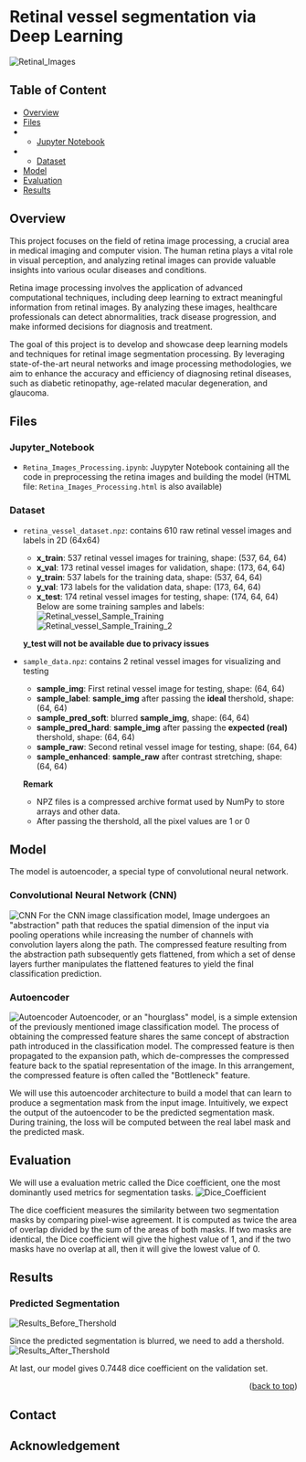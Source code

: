 # Retinal vessel segmentation via Deep Learning

![Retinal_Images](https://github.com/Cheung-Chak-Hang-Billy/Retina-Images-Processing/assets/148378750/9c53d40e-9f4e-41b7-b4fe-422d1d724f10)

## Table of Content
- [Overview](#Overview)
- [Files](#Files)
- - [Jupyter Notebook](#Jupyter_Notebook)
- - [Dataset](#Dataset)
- [Model](#Model)
- [Evaluation](#Evaluation)
- [Results](#Results)

## Overview
This project focuses on the field of retina image processing, a crucial area in medical imaging and computer vision. The human retina plays a vital role in visual perception, and analyzing retinal images can provide valuable insights into various ocular diseases and conditions.

Retina image processing involves the application of advanced computational techniques, including deep learning to extract meaningful information from retinal images. By analyzing these images, healthcare professionals can detect abnormalities, track disease progression, and make informed decisions for diagnosis and treatment.

The goal of this project is to develop and showcase deep learning models and techniques for retinal image segmentation processing. By leveraging state-of-the-art neural networks and image processing methodologies, we aim to enhance the accuracy and efficiency of diagnosing retinal diseases, such as diabetic retinopathy, age-related macular degeneration, and glaucoma.

## Files
### Jupyter_Notebook
- ```Retina_Images_Processing.ipynb```: Juypyter Notebook containing all the code in preprocessing the retina images and building the model
(HTML file: ```Retina_Images_Processing.html``` is also available)

### Dataset
- ```retina_vessel_dataset.npz```: contains 610 raw retinal vessel images and labels in 2D (64x64)
  - **x_train**: 537 retinal vessel images for training, shape: (537, 64, 64)
  - **x_val**: 173 retinal vessel images for validation, shape: (173, 64, 64)
  - **y_train**: 537 labels for the training data, shape: (537, 64, 64)
  - **y_val**: 173 labels for the validation data, shape: (173, 64, 64)
  - **x_test**: 174 retinal vessel images for testing, shape: (174, 64, 64)
Below are some training samples and labels:
![Retinal_vessel_Sample_Training](https://github.com/Cheung-Chak-Hang-Billy/Retina-Images-Processing/assets/148378750/1c6c980b-6ba6-4f16-a004-15b7ab0a84f5)
![Retinal_vessel_Sample_Training_2](https://github.com/Cheung-Chak-Hang-Billy/Retina-Images-Processing/assets/148378750/4e17bdb6-7d00-438c-855c-3d66f7976a50)


  **y_test will not be available due to privacy issues** 

- ```sample_data.npz```: contains 2 retinal vessel images for visualizing and testing
  - **sample_img**: First retinal vessel image for testing, shape: (64, 64)
  - **sample_label**: **sample_img** after passing the **ideal** thershold, shape: (64, 64)
  - **sample_pred_soft**: blurred **sample_img**, shape: (64, 64)
  - **sample_pred_hard**: **sample_img** after passing the **expected (real)** thershold, shape: (64, 64)
  - **sample_raw**: Second retinal vessel image for testing, shape: (64, 64)
  - **sample_enhanced**: **sample_raw** after contrast stretching, shape: (64, 64)
  
  **Remark**
  - NPZ files is a compressed archive format used by NumPy to store arrays and other data.
  -  After passing the thershold, all the pixel values are 1 or 0

## Model
 The model is autoencoder, a special type of convolutional neural network.
### Convolutional Neural Network (CNN)
![CNN](https://github.com/Cheung-Chak-Hang-Billy/Retina-Images-Processing/assets/148378750/d0e15eab-f15d-4470-81dd-e8a90c0bac92)
For the CNN image classification model, Image undergoes an "abstraction" path that reduces the spatial dimension of the input via pooling operations while increasing the number of channels with convolution layers along the path. The compressed feature resulting from the abstraction path subsequently gets flattened, from which a set of dense layers further manipulates the flattened features to yield the final classification prediction.

### Autoencoder
![Autoencoder](https://github.com/Cheung-Chak-Hang-Billy/Retina-Images-Processing/assets/148378750/8dadee0a-2099-42bf-ad62-3bbe68f7d353)
Autoencoder, or an "hourglass" model, is a simple extension of the previously mentioned image classification model. The process of obtaining the compressed feature shares the same concept of abstraction path introduced in the classification model. The compressed feature is then propagated to the expansion path, which de-compresses the compressed feature back to the spatial representation of the image. In this arrangement, the compressed feature is often called the "Bottleneck" feature.

We will use this autoencoder architecture to build a model that can learn to produce a segmentation mask from the input image. Intuitively, we expect the output of the autoencoder to be the predicted segmentation mask. During training, the loss will be computed between the real label mask and the predicted mask.

## Evaluation
We will use a evaluation metric called the Dice coefficient, one the most dominantly used metrics for segmentation tasks.
![Dice_Coefficient](https://github.com/Cheung-Chak-Hang-Billy/Retina-Images-Processing/assets/148378750/5ba0a5c5-a682-4a0d-abbc-e3feaeb14fad)

The dice coefficient measures the similarity between two segmentation masks by comparing pixel-wise agreement. It is computed as twice the area of overlap divided by the sum of the areas of both masks. If two masks are identical, the Dice coefficient will give the highest value of 1, and if the two masks have no overlap at all, then it will give the lowest value of 0.

## Results
### Predicted Segmentation
![Results_Before_Thershold](https://github.com/Cheung-Chak-Hang-Billy/Retina-Images-Processing/assets/148378750/e6e335fa-6d2a-451f-925e-324ecf77093a)

Since the predicted segmentation is blurred, we need to add a thershold.
![Results_After_Thershold](https://github.com/Cheung-Chak-Hang-Billy/Retina-Images-Processing/assets/148378750/5de345d5-f7be-4ebb-a6d9-2de545063419)

At last, our model gives  0.7448 dice coefficient on the validation set.

<p align="right">(<a href="#Table of Content">back to top</a>)</p>

## Contact

## Acknowledgement
